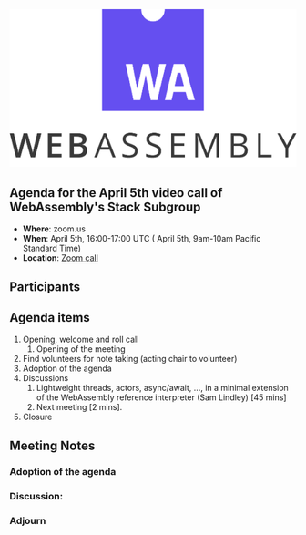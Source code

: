 ![WebAssembly logo](/images/WebAssembly.png)

## Agenda for the April 5th video call of WebAssembly's Stack Subgroup

- **Where**: zoom.us
- **When**:  April 5th, 16:00-17:00 UTC ( April 5th, 9am-10am Pacific Standard Time)
- **Location**: [Zoom call](https://zoom.us/j/91846860726?pwd=NVVNVmpvRVVFQkZTVzZ1dTFEcXgrdz09)


## Participants


## Agenda items

1. Opening, welcome and roll call
    1. Opening of the meeting
1. Find volunteers for note taking (acting chair to volunteer)
1. Adoption of the agenda
1. Discussions
   1. Lightweight threads, actors, async/await, ..., in a minimal extension of the
WebAssembly reference interpreter (Sam Lindley) [45 mins]
   1. Next meeting [2 mins].
1. Closure

## Meeting Notes

### Adoption of the agenda

### Discussion:

### Adjourn

